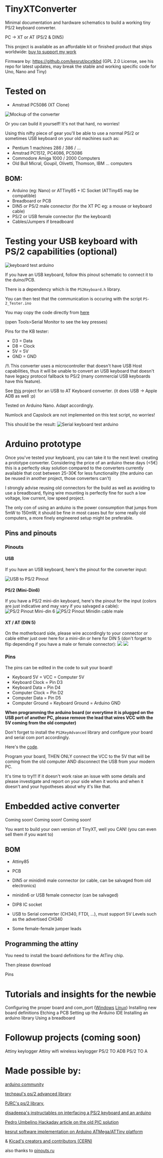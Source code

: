 # TinyXTConverter

Minimal documentation and hardware schematics to build a working tiny PS/2 keyboard converter.

PC -> XT or AT (PS/2 & DIN5)

This project is available as an affordable kit or finished product that ships worldwide: [buy to support my work]()

Firmware by: https://github.com/kesrut/pcxtkbd (GPL 2.0 License, see his repo for latest updates, may break the stable and working specific code for Uno, Nano and Tiny)

# Tested on
- Amstrad PC5086 (XT Clone)

![Mockup of the converter](https://raw.githubusercontent.com/nazmifr/TinyXT/master/converter_mockup.jpg)

Or you can build it yourself! It's not that hard, no worries!

Using this nifty piece of gear you'll be able to use a normal PS/2 or sometimes USB keyboard on your old machines such as:

- Pentium 1 machines 286 / 386 / ...
- Amstrad PC1512, PC4086, PC5086 
- Commodore Amiga 1000 / 2000 Computers
- Old Bull Micral, Goupil, Olivetti, Thomson, IBM ... computers

## BOM:
- Arduino (eg: Nano) or ATTiny85 + IC Socket (ATTiny45 may be compatible)
- Breadboard or PCB
- DIN5 or PS/2 male connector (for the XT PC eg: a mouse or keyboard cable)
- PS/2 or USB female connector (for the keyboard)
- Cables/Jumpers if breadboard

# Testing your USB keyboard with PS/2 capabilities (optional)
![keyboard test arduino](https://raw.githubusercontent.com/nazmifr/TinyXT/master/prototype_ps2_keyboard_tester_serial.jpg)

If you have an USB keyboard, follow this pinout schematic to connect it to the duino/PCB.

There is a dependency which is the ```PS2Keyboard.h``` library.

You can then test that the communication is occuring with the script ```PS-2_Tester.ino``` 

You may copy the code directly from [here](https://raw.githubusercontent.com/nazmifr/TinyXT/master/PS-2_Tester.ino)

(open Tools>Serial Monitor to see the key presses)

Pins for the KB tester:
- D3 = Data
- D8 = Clock
- 5V = 5V
- GND = GND

/!\ This converter uses a microcontroller that doesn't have USB Host capabilities, thus it will be unable to convert an USB keyboard that doesn't have legacy protocol fallback to PS/2 (many commercial USB keyboards have this feature).

See [this]() project for an USB to AT Keyboard converter. (it does USB -> Apple ADB as well :p)

Tested on Arduino Nano. Adapt accordingly.

Numlock and Capslock are not implemented on this test script, no worries!

This should be the result:
![Serial keyboard test arduino](https://raw.githubusercontent.com/nazmifr/TinyXT/master/serial_test.png)

# Arduino prototype

Once you've tested your keyboard, you can take it to the next level: creating a prototype converter. Considering the price of an arduino these days (<5€) this is a perfectly okay solution compared to the converters currently available that cost between 25-30€ for less functionality (the arduino can be reused in another project, those converters can't)

I strongly advise reusing old connectors for the build as well as avoiding to use a breadboard, flying wire mounting is perfectly fine for such a low voltage, low current, low speed project.

The only con of using an arduino is the power consumption that jumps from 5mW to 150mW, it should be fine in most cases but for some really old computers, a more finely engineered setup might be preferable.

## Pins and pinouts

### Pinouts

#### USB
If you have an USB keyboard, here's the pinout for the converter input:

![USB to PS/2 Pinout](https://raw.githubusercontent.com/nazmifr/TinyXT/master/pinout_usb_PS2_conversion_keyboard.png)

#### PS/2 (Mini-Din6)
If you have a PS/2 mini-din keyboard, here's the pinout for the input (colors are just indicative and may vary if you salvaged a cable):
![PS/2 Pinout Mini-din 6](https://raw.githubusercontent.com/nazmifr/TinyXT/master/PS2-Pinout.jpg)
![PS/2 Pinout Minidin cable male](https://raw.githubusercontent.com/nazmifr/TinyXT/master/pinout_ps2_cable_male.gif)

#### XT / AT (DIN 5)
On the motherboard side, please wire accordingly to your connector or cable either just over here for a mini-din or here for DIN 5 (don't forget to flip depending if you have a male or female connector):
![](https://raw.githubusercontent.com/nazmifr/TinyXT/master/FEMALE_DIN_5_Keyboard_Connector.png)
![](https://raw.githubusercontent.com/nazmifr/TinyXT/master/male_din_5_XT_AT_Connector_Keyboard.jpg)

### Pins
The pins can be edited in the code to suit your board!

- Keyboard 5V = VCC = Computer 5V 
- Keyboard Clock = Pin D3
- Keyboard Data = Pin D4
- Computer Clock = Pin D2
- Computer Data = Pin D5
- Computer Ground = Keyboard Ground = Arduino GND

**When programming the arduino board (or everytime it is plugged on the USB port of another PC, please remove the lead that wires VCC with the 5V coming from the old computer)**

Don't forget to install the ```PS2KeyAdvanced``` library and configure your board and serial com port accordingly.

Here's the [code](https://raw.githubusercontent.com/nazmifr/TinyXT/master/megaxt.ino).

Program your board, THEN ONLY connect the VCC to the 5V that will be coming from the old computer AND disconnect the USB from your modern PC.

It's time to try!!! If it doesn't work raise an issue with some details and please investigate and report on your side when it works and when it doesn't and your hypotheses about why it's like that.

# Embedded active converter
Coming soon!
Coming soon!
Coming soon!

You want to build your own version of TinyXT, well you CAN! (you can even sell them if you want to)

## BOM
- Attiny85
- PCB
- DIN5 or minidin6 male connector (or cable, can be salvaged from old electronics)
- minidin6 or USB female connector (can be salvaged)
- DIP8 IC socket

- USB to Serial converter (CH340, FTDI, ...), must support 5V Levels such as the advertised CH340
- Some female-female jumper leads

## Programming the attiny
You need to install the board definitions for the AtTiny chip.

Then please download

Pins


# Tutorials and insights for the newbie

Configuring the proper board and com_port ([Windows]() [Linux]())
Installing new board definitions
Etching a PCB
Setting up the Arduino IDE
Installing an arduino library
Using a breadboard

# Followup projects (coming soon)

Attiny keylogger
Attiny wifi wireless keylogger
PS/2 TO ADB
PS/2 TO A

# Made possible by:

[arduino community](https://arduino.orgcc)

[techpaul's ps/2 advanced library](https://github.com/techpaul/PS2KeyAdvanced)

[PJRC's ps/2 library](https://www.pjrc.com/teensy/td_libs_PS2Keyboard.html),

[djsadeepa's instructables on interfacing a PS/2 keyboard and an arduino](https://www.instructables.com/id/Connect-PS2-Keyboard-to-Arduino/) 

[Pedro Umbelino Hackaday article on the old PIC solution](https://hackaday.com/2017/01/21/attoxtkeyboard/)

[kesrut software implementation on Arduino ATMega/ATTiny platform](https://github.com/kesrut/pcxtkbd)

& [Kicad's creators and contributors (CERN)](https://www.kicad-pcb.org/)

also thanks to [pinouts.ru](https://pinouts.ru/InputCables/usb_ps2_mouse_pinout.shtml)

